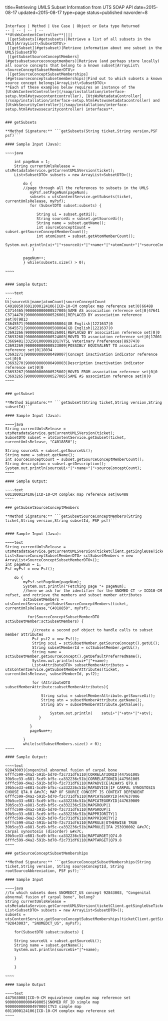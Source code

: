 title=Retrieving UMLS Subset Information from UTS SOAP API
date=2015-08-17
updated=2015-08-17
type=page
status=published
navorder=8
~~~~~~

Interface | Method | Use Case | Object or Data type Returned 
-- | -- | -- | --
**UtsWsContentController**||||
 |[getSubsets](#getsubsets)|Retrieve a list of all subsets in the UMLS|ArrayList\<SubsetDTO\>
 |[getSubset](#getsubset)|Retrieve information about one subset in the UMLS|SubsetDTO
 |[getSubsetSourceConceptMembers](#getsubsetsourceconceptmembers)|Retrieve (and perhaps store locally) all source concepts that belong to a known subset|ArrayList\<SourceConceptSubsetMemberDTO\>
 |[getSourceConceptSubsetMemberships](#getsourceconceptsubsetmemberships)|Find out to which subsets a known source concept belongs|ArrayList\<SubsetDTO\>
**Each of these examples below requires an instance of the [UtsWsContentController](/soap/installation/interface-setup.html#utswscontentcontroller), [UtsWsMetadataController](/soap/installation/interface-setup.html#utswsmetadatacontroller) and [UtsWsSecurityController](/soap/installation/interface-setup.html#utswssecuritycontroller) interfaces**.


### getSubsets

**Method Signature:** ```getSubsets(String ticket,String version,PSF psf)```

#### Sample Input (Java):

~~~~java

    int pageNum = 1;
    String currentUmlsRelease = utsMetadataService.getCurrentUMLSVersion(ticket);
    List<SubsetDTO> subsets = new ArrayList<SubsetDTO>();

        do {
        //page through all the references to subsets in the UMLS
           myPsf.setPageNum(pageNum);
           subsets = utsContentService.getSubsets(ticket, currentUmlsRelease, myPsf);
           for (SubsetDTO subset:subsets) {
        	
        	  String ui = subset.getUi();
        	  String sourceUi = subset.getSourceUi();
        	  String name = subset.getName();
        	  int sourceConceptCount = subset.getSourceConceptMemberCount();
        	  int atomCount = subset.getAtomMemberCount();
        	  System.out.println(ui+"|"+sourceUi+"|"+name+"|"+atomCount+"|"+sourceConceptCount);
            }
            
        pageNum++;
        } while(subsets.size() > 0);

~~~~


#### Sample Output:

~~~~text
...
Ui|sourceUi|name|atomCount|sourceConceptCount
C4018850|6011000124106|ICD-10-CM complex map reference set|0|66488
C3714465|900000000000527005|SAME AS association reference set|0|47641
C3714470|900000000000526001|REPLACED BY association reference set|0|9813
C3645571|900000000000508004|GB English|1221637|0
C3645571|900000000000508004|GB English|1221637|0
C3693266|900000000000526001|REPLACED BY association reference set|0|0
C3693268|900000000000524003|MOVED TO association reference set|0|17001
C3669481|332501000009101|VTSL Veterinary Preferences|89374|0
C3693269|900000000000523009|POSSIBLY EQUIVALENT TO association reference set|0|18034
C3693271|900000000000489007|Concept inactivation indicator reference set|0|0
C3693270|900000000000490003|Description inactivation indicator reference set|0|0
C3693267|900000000000525002|MOVED FROM association reference set|0|0
C3693265|900000000000527005|SAME AS association reference set|0|0
~~~~


### getSubset

**Method Signature:** ```getSubset(String ticket,String version,String subsetId)```

#### Sample Input (Java):

~~~~java
String currentUmlsRelease = utsMetadataService.getCurrentUMLSVersion(ticket);
SubsetDTO subset = utsContentService.getSubset(ticket, currentUmlsRelease, "C4018850");
	    
String sourceUi = subset.getSourceUi();
String name = subset.getName();
int sourceConceptCount = subset.getSourceConceptMemberCount();
String description = subset.getDescription();
System.out.println(sourceUi+"|"+name+"|"+sourceConceptCount);
~~~~

#### Sample Output:

~~~~text
6011000124106|ICD-10-CM complex map reference set|66488
~~~~

### getSubsetSourceConceptMembers

**Method Signature:** ```getSubsetSourceConceptMembers(String ticket,String version,String subsetId, PSF psf)```


#### Sample Input (Java):

~~~~text
String currentUmlsRelease = utsMetadataService.getCurrentUMLSVersion(ticketClient.getSingleUseTicket(tgt));
List<SourceConceptSubsetMemberDTO> sctSubsetMembers = new ArrayList<SourceConceptSubsetMemberDTO>();
int pageNum = 1;
Psf myPsf = new Psf();
        	
    do {
        myPsf.setPageNum(pageNum);
        System.out.println("Fetching page "+ pageNum);
        //here we ask for the identifier for the SNOMED CT -> ICD10-CM refset, and retrieve the members and subset member attributes
        sctSubsetMembers = utsContentService.getSubsetSourceConceptMembers(ticket, currentUmlsRelease,"C4018850", myPsf);  

          for(SourceConceptSubsetMemberDTO sctSubsetMember:sctSubsetMembers) {
        	    
            //create a second psf object to handle calls to subset member attributes
            Psf psf2 = new Psf();
            String scui = sctSubsetMember.getSourceConcept().getUi();
            String subsetMemberId = sctSubsetMember.getUi();
            String name = sctSubsetMember.getSourceConcept().getDefaultPreferredName();
            System.out.println(scui+"|"+name);
            List<AttributeDTO> subsetMemberAttributes = utsContentService.getSubsetMemberAttributes(ticket, currentUmlsRelease, subsetMemberId, psf2);
        		    
        	for (AttributeDTO subsetMemberAttribute:subsetMemberAttributes){
        				
        	    String satui = subsetMemberAttribute.getSourceUi();
        	    String atn = subsetMemberAttribute.getName();
        	    String atv = subsetMemberAttribute.getValue();

                    System.out.println(    satui+"|"+atn+"|"+atv);
        	   }
        			
           }
           pageNum++;
        	
        }
        while(sctSubsetMembers.size() > 0);
~~~~

#### Sample Output:

~~~~text
92843003|Congenital abnormal fusion of carpal bone
6fffc599-d4a2-591b-bd70-f2c731df6110|CORRELATIONID|447561005
39b5ce33-e881-5cd9-bf5c-ca332236c51b|CORRELATIONID|447561005
6fffc599-d4a2-591b-bd70-f2c731df6110|MAPADVICE|ALWAYS Q79.8
39b5ce33-e881-5cd9-bf5c-ca332236c51b|MAPADVICE|IF CARPAL SYNOSTOSIS CHOOSE Q74.0 &#x7C; MAP OF SOURCE CONCEPT IS CONTEXT DEPENDENT
6fffc599-d4a2-591b-bd70-f2c731df6110|MAPCATEGORYID|447637006
39b5ce33-e881-5cd9-bf5c-ca332236c51b|MAPCATEGORYID|447639009
39b5ce33-e881-5cd9-bf5c-ca332236c51b|MAPGROUP|1
6fffc599-d4a2-591b-bd70-f2c731df6110|MAPGROUP|1
39b5ce33-e881-5cd9-bf5c-ca332236c51b|MAPPRIORITY|1
6fffc599-d4a2-591b-bd70-f2c731df6110|MAPPRIORITY|2
6fffc599-d4a2-591b-bd70-f2c731df6110|MAPRULE|OTHERWISE TRUE
39b5ce33-e881-5cd9-bf5c-ca332236c51b|MAPRULE|IFA 253930002 &#x7C; Carpal synostosis (disorder) &#x7C;
39b5ce33-e881-5cd9-bf5c-ca332236c51b|MAPTARGET|Q74.0
6fffc599-d4a2-591b-bd70-f2c731df6110|MAPTARGET|Q79.8
~~~~

### getSourceConceptSubsetMemberships

**Method Signature:** ```getSourceConceptSubsetMemberships(String ticket,String version, String sourceConceptId, String rootSourceAbbreviation, PSF psf);```

#### Sample Input

~~~~java
//to which subsets does SNOMEDCT_US concept 92843003, "Congenital abnormal fusion of carpal bone", belong?
String currentUmlsRelease = utsMetadataService.getCurrentUMLSVersion(ticketClient.getSingleUseTicket(tgt));
List<SubsetDTO> subsets = new ArrayList<SubsetDTO>();
subsets = utsContentService.getSourceConceptSubsetMemberships(ticketClient.getSingleUseTicket(tgt),currentUmlsRelease, "92843003", "SNOMEDCT_US", myPsf);

    for(SubsetDTO subset:subsets) {
			
	String sourceUi = subset.getSourceUi();
	String name = subset.getName();
	System.out.println(sourceUi+"|"+name);
			
	}
	
    }

~~~~

#### Sample Output

~~~~text
447563008|ICD-9-CM equivalence complex map reference set
900000000000498005|SNOMED RT ID simple map
900000000000497000|CTV3 simple map
6011000124106|ICD-10-CM complex map reference set
~~~~
